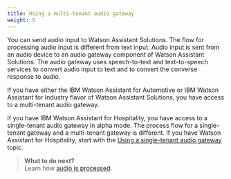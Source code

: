 ```yaml
---
title: Using a multi-tenant audio gateway
weight: 5
---
```

You can send audio input to Watson Assistant Solutions.  The flow for processing audio input is different from text input.  Audio input is sent from an audio device to an audio gateway component of Watson Assistant Solutions.  The audio gateway uses speech-to-text and text-to-speech services to convert audio input to text and to convert the converse response to audio.

If you have either the IBM Watson Assistant for Automotive or IBM Watson Assistant for Industry flavor of Watson Assistant Solutions, you have access to a multi-tenant audio gateway.

If you have IBM Watson Assistant for Hospitality, you have access to a single-tenant audio gateway in alpha mode. The process flow for a single-tenant gateway and a multi-tenant gateway is different. If you have Watson Assistant for Hospitality, start with the [Using a single-tenant audio gateway]({{site.baseurl}}/audio_single/audio_support/) topic.

> **What to do next?**<br/>
Learn how [audio is processed]({{site.baseurl}}/audio/how_it_works_audio).
